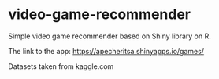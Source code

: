 # video-game-recommender
Simple video game recommender based on Shiny library on R.

The link to the app: 
https://apecheritsa.shinyapps.io/games/

Datasets taken from kaggle.com

